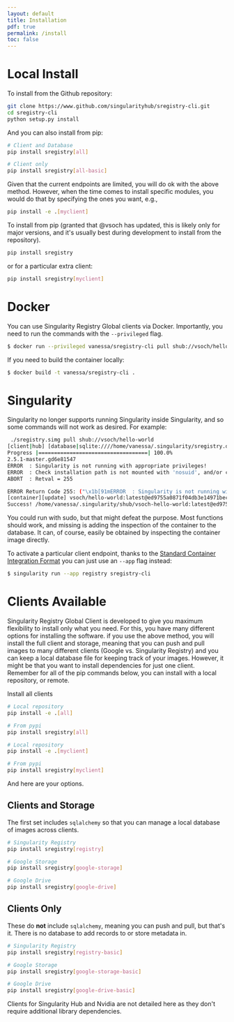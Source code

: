 ```yaml
---
layout: default
title: Installation
pdf: true
permalink: /install
toc: false
---
```


# Local Install

To install from the Github repository:

```bash
git clone https://www.github.com/singularityhub/sregistry-cli.git
cd sregistry-cli
python setup.py install
```

And you can also install from pip:

```bash
# Client and Database
pip install sregistry[all]

# Client only
pip install sregistry[all-basic]
```

Given that the current endpoints are limited, you will do ok with the above 
method. However, when the time comes to install specific modules, you would do
that by specifying the ones you want, e.g.,

```bash
pip install -e .[myclient]
```

To install from pip (granted that @vsoch has updated, this is likely only for
major versions, and it's usually best during development to install from the 
repository).

```bash
pip install sregistry
```

or for a particular extra client:

```bash
pip install sregistry[myclient]
```

# Docker
You can use Singularity Registry Global clients via Docker. Importantly, you need to
run the commands with the `--privileged` flag.

```bash
$ docker run --privileged vanessa/sregistry-cli pull shub://vsoch/hello-world
```

If you need to build the container locally:

```bash
$ docker build -t vanessa/sregistry-cli .
```

# Singularity
Singularity no longer supports running Singularity inside Singularity, and so some commands
will not work as desired. For example:

```bash
 ./sregistry.simg pull shub://vsoch/hello-world
[client|hub] [database|sqlite:////home/vanessa/.singularity/sregistry.db]
Progress |===================================| 100.0% 
2.5.1-master.gd6e81547
ERROR  : Singularity is not running with appropriate privileges!
ERROR  : Check installation path is not mounted with 'nosuid', and/or consult manual.
ABORT  : Retval = 255

ERROR Return Code 255: ("\x1b[91mERROR  : Singularity is not running with appropriate privileges!\n\x1b[0m\x1b[91mERROR  : Check installation path is not mounted with 'nosuid', and/or consult manual.\n\x1b[0m\x1b[31mABORT  : Retval = 255\n\x1b[0m",)
[container][update] vsoch/hello-world:latest@ed9755a0871f04db3e14971bec56a33f
Success! /home/vanessa/.singularity/shub/vsoch-hello-world:latest@ed9755a0871f04db3e14971bec56a33f.simg
```

You could run with sudo, but that might defeat the purpose. Most functions should work, and
missing is adding the inspection of the container to the database. It can, of course,
easily be obtained by inspecting the container image directly.

To activate a particular client endpoint, thanks to the [Standard Container Integration Format](https://containersftw.github.io/SCI-F/)
you can just use an `--app` flag instead:

```bash
$ singularity run --app registry sregistry-cli
```

# Clients Available
Singularity Registry Global Client is developed to give you maximum flexibility to install only what you need. For this, you have many different options for installing the software. if you use the above method, you will install the full client and storage, meaning that you can push and pull images to many different clients (Google vs. Singularity Registry) and you can keep a local database file for keeping track of your images. However, it might be that you want to install dependencies for just one client. Remember for all of the pip commands below, you can install with a local repository, or remote.

Install all clients

```bash
# Local repository
pip install -e .[all]

# From pypi
pip install sregistry[all]
```


```bash
# Local repository
pip install -e .[myclient]

# From pypi
pip install sregistry[myclient]
```

And here are your options.

## Clients and Storage
The first set includes `sqlalchemy` so that you can manage a local database of images across clients.
```bash
# Singularity Registry
pip install sregistry[registry]

# Google Storage
pip install sregistry[google-storage]

# Google Drive
pip install sregistry[google-drive]
```

## Clients Only
These do **not** include `sqlalchemy`, meaning you can push and pull, but that's it. There is no database to add records to or store metadata in. 

```bash
# Singularity Registry
pip install sregistry[registry-basic]

# Google Storage
pip install sregistry[google-storage-basic]

# Google Drive
pip install sregistry[google-drive-basic]
```

Clients for Singularity Hub and Nvidia are not detailed here as they don't require additional library dependencies.

